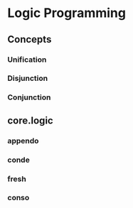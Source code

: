 
# Logic Programming

## Concepts

### Unification


### Disjunction

### Conjunction 


## core.logic 

### appendo 

### conde

### fresh 

### conso 


